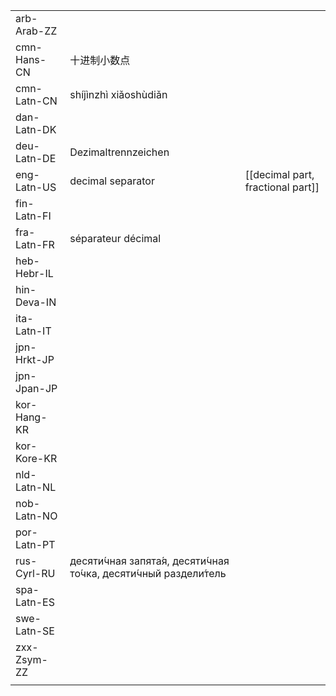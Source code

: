 | | | |
|-|-|-|
| arb-Arab-ZZ |  |  |
| cmn-Hans-CN | 十进制小数点 |  |
| cmn-Latn-CN | shíjìnzhì xiǎoshùdiǎn |  |
| dan-Latn-DK |  |  |
| deu-Latn-DE | Dezimaltrennzeichen |  |
| eng-Latn-US | decimal separator | [[decimal part, fractional part]] |
| fin-Latn-FI |  |  |
| fra-Latn-FR | séparateur décimal |  |
| heb-Hebr-IL |  |  |
| hin-Deva-IN |  |  |
| ita-Latn-IT |  |  |
| jpn-Hrkt-JP |  |  |
| jpn-Jpan-JP |  |  |
| kor-Hang-KR |  |  |
| kor-Kore-KR |  |  |
| nld-Latn-NL |  |  |
| nob-Latn-NO |  |  |
| por-Latn-PT |  |  |
| rus-Cyrl-RU | десяти́чная запята́я, десяти́чная то́чка, десяти́чный раздели́тель |  |
| spa-Latn-ES |  |  |
| swe-Latn-SE |  |  |
| zxx-Zsym-ZZ |  |  |
|  |  |  |